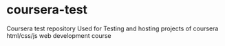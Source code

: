 # coursera-test
Coursera test repository
Used for Testing and hosting projects of coursera html/css/js web development course 
